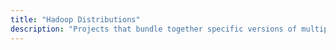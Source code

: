 ```yaml
---
title: "Hadoop Distributions"
description: "Projects that bundle together specific versions of multiple components around the Hadoop ecosystem, certify that these work together, and deliver packages and other installation mechanisms for installing and managing these."
---
```

